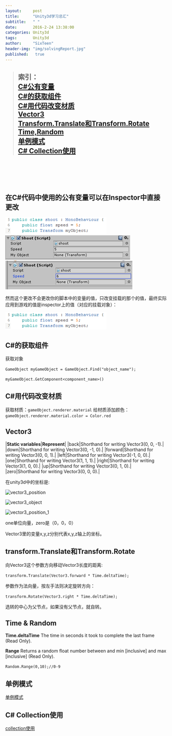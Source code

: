```yaml
---
layout:     post
title:      "Unity3d学习总汇"
subtitle:   " "
date:       2016-2-24 13:38:00
categories: Unity3d
tags:       Unity3d
author:     "SixTeen"
header-img: "img/solvingReport.jpg"
published:   true
---
```


>## 索引：<br/><a href="#01">C#公有变量</a><br/><a href="#02">C#的获取组件</a><br/><a href="#03">C#用代码改变材质</a><br/><a href="#04">Vector3</a><br/><a href="#05">Transform.Translate和Transform.Rotate</a><br/><a href="#06">Time,Random</a><br/><a href="#07">单例模式</a><br/><a href="#08">C# Collection使用</a><br/>



<br/><br/><br/><br/>

## <a name="01"/>在C#代码中使用的公有变量可以在Inspector中直接更改

![public_var](/img/unity3d/public_var.png)
![public_var_inspector](/img/unity3d/public_var_inspector.png)
![public_var_change](/img/unity3d/public_var_change.png)

然而这个更改不会更改你的脚本中的变量的值，只改变挂载的那个的值，最终实际应用到游戏的值是inspector上的值（对应的挂载对象）：

![public_var](/img/unity3d/public_var.png)

## <a name="02"/>C#的获取组件

获取对象

```GameObject myGameObject = GameObject.Find("object_name");```

```myGameObject.GetComponent<component_name>()```

## <a name="03"/>C#用代码改变材质

获取材质：```gameObject.renderer.material```
给材质添加颜色： ```gameObject.renderer.material.color = Color.red```

## <a name="04"/>Vector3

|<strong>Static variables</strong>|<strong>Represent</strong>|
|back|Shorthand for writing Vector3(0, 0, -1).|
|down|Shorthand for writing Vector3(0, -1, 0).|
|forward|Shorthand for writing Vector3(0, 0, 1).|
|left|Shorthand for writing Vector3(-1, 0, 0).|
|one|Shorthand for writing Vector3(1, 1, 1).|
|right|Shorthand for writing Vector3(1, 0, 0).|
|up|Shorthand for writing Vector3(0, 1, 0).|
|zero|Shorthand for writing Vector3(0, 0, 0).|

在unity3d中的坐标是:

![vector3_position](/img/unity3d/vector3_position.png)

![vector3_object](/img/unity3d/vector3_object.png)

![vector3_position_1](/img/unity3d/vector3_position_1.png)

one单位向量，zero是（0，0，0）

Vector3里的变量x,y,z分别代表x,y,z轴上的坐标。

## <a name="05"/>transform.Translate和Transform.Rotate

向Vector3这个参数方向移动Vector3长度的距离:

```transform.Translate(Vector3.forward * Time.deltaTime);```

参数作为法向量，按左手法则决定旋转方向：

```transform.Rotate(Vector3.right * Time.deltaTime);```

选转的中心为父节点，如果没有父节点，就自转。

## <a name="06"/>Time & Random 

<strong>Time.deltaTime</strong> The time in seconds it took to complete the last frame (Read Only).


<strong>Range</strong>   Returns a random float number between and min [inclusive] and max [inclusive] (Read Only).

```Random.Range(0,10);//0-9```

## <a name="07"/>单例模式

[单例模式](/algorithm/singleton/)

## <a name="08"/>C# Collection使用

[collection使用](/unity3d/unity3d_collection/)
